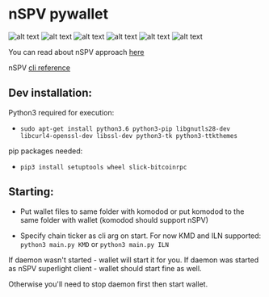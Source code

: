 # nSPV pywallet

![alt text](https://i.imgur.com/XzCKXVM.png)
![alt text](https://i.imgur.com/LDNfDBU.png)
![alt text](https://i.imgur.com/yC9D1hk.png)
![alt text](https://i.imgur.com/XGnCxgj.png)
![alt text](https://i.imgur.com/OUX5nEB.png)
![alt text](https://i.imgur.com/21oIHM9.png)

You can read about nSPV approach [here](https://medium.com/@jameslee777/nspv-a-simple-approach-to-superlight-clients-leveraging-notarizations-75d7ef5a37a9)

nSPV [cli reference](https://medium.com/@jameslee777/nspv-reference-cli-client-cf1ffdc03631)

## Dev installation:

Python3 required for execution:

*  `sudo apt-get install python3.6 python3-pip libgnutls28-dev libcurl4-openssl-dev libssl-dev python3-tk python3-ttkthemes`

pip packages needed:

* `pip3 install setuptools wheel slick-bitcoinrpc`

## Starting:  

* Put wallet files to same folder with komodod or put komodod to the same folder with wallet (komodod should support nSPV)

* Specify chain ticker as cli arg on start. For now KMD and ILN supported: 
`python3 main.py KMD` or `python3 main.py ILN`

If daemon wasn't started - wallet will start it for you. If daemon was started as nSPV superlight client - wallet should start fine as well.

Otherwise you'll need to stop daemon first then start wallet.
